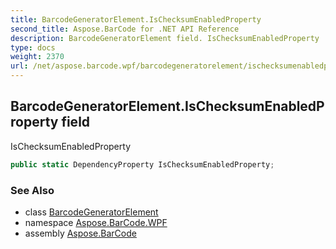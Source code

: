 ```yaml
---
title: BarcodeGeneratorElement.IsChecksumEnabledProperty
second_title: Aspose.BarCode for .NET API Reference
description: BarcodeGeneratorElement field. IsChecksumEnabledProperty
type: docs
weight: 2370
url: /net/aspose.barcode.wpf/barcodegeneratorelement/ischecksumenabledproperty/
---
```

## BarcodeGeneratorElement.IsChecksumEnabledProperty field

IsChecksumEnabledProperty

```csharp
public static DependencyProperty IsChecksumEnabledProperty;
```

### See Also

* class [BarcodeGeneratorElement](../)
* namespace [Aspose.BarCode.WPF](../../../aspose.barcode.wpf/)
* assembly [Aspose.BarCode](../../../)


